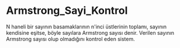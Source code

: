 # Armstrong_Sayi_Kontrol
N haneli bir sayının basamaklarının n'inci üstlerinin toplamı, sayının kendisine eşitse, böyle sayılara Armstrong sayısı denir.  Verilen sayının Armstrong sayısı olup olmadığını kontrol eden sistem.
